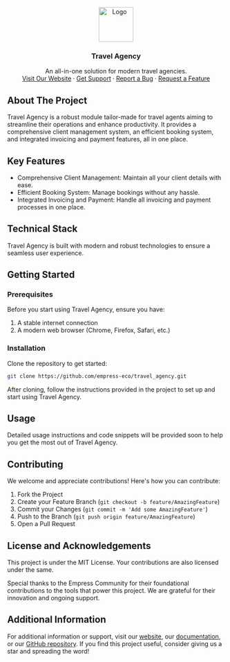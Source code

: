 <div align="center">
<img src="https://grow.empress.eco/uploads/default/original/2X/1/1f1e1044d3864269d2a613577edb9763890422ab.png" alt="Logo" width="80" height="80">
<h3 align="center">Travel Agency</h3>
<p align="center">
An all-in-one solution for modern travel agencies.
<br />
<a href="https://empress.eco/">Visit Our Website</a>
·
<a href="https://grow.empress.eco/">Get Support</a>
·
<a href="https://github.com/empress-eco/travel_agency/issues">Report a Bug</a>
·
<a href="https://github.com/empress-eco/travel_agency/issues">Request a Feature</a>
</p>
</div>

## About The Project

Travel Agency is a robust module tailor-made for travel agents aiming to streamline their operations and enhance productivity. It provides a comprehensive client management system, an efficient booking system, and integrated invoicing and payment features, all in one place.

## Key Features

- Comprehensive Client Management: Maintain all your client details with ease.
- Efficient Booking System: Manage bookings without any hassle.
- Integrated Invoicing and Payment: Handle all invoicing and payment processes in one place.

## Technical Stack

Travel Agency is built with modern and robust technologies to ensure a seamless user experience. 

## Getting Started

### Prerequisites

Before you start using Travel Agency, ensure you have:

1. A stable internet connection
2. A modern web browser (Chrome, Firefox, Safari, etc.)

### Installation

Clone the repository to get started:

```sh
git clone https://github.com/empress-eco/travel_agency.git
```
After cloning, follow the instructions provided in the project to set up and start using Travel Agency.

## Usage

Detailed usage instructions and code snippets will be provided soon to help you get the most out of Travel Agency.

## Contributing

We welcome and appreciate contributions! Here's how you can contribute:

1. Fork the Project
2. Create your Feature Branch (`git checkout -b feature/AmazingFeature`)
3. Commit your Changes (`git commit -m 'Add some AmazingFeature'`)
4. Push to the Branch (`git push origin feature/AmazingFeature`)
5. Open a Pull Request

## License and Acknowledgements

This project is under the MIT License. Your contributions are also licensed under the same.

Special thanks to the Empress Community for their foundational contributions to the tools that power this project. We are grateful for their innovation and ongoing support.

## Additional Information

For additional information or support, visit our [website](https://empress.eco/), our [documentation](https://grow.empress.eco/), or our [GitHub repository](https://github.com/empress-eco/). If you find this project useful, consider giving us a star and spreading the word!